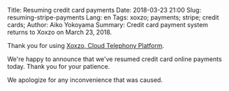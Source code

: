 Title: Resuming credit card payments
Date: 2018-03-23 21:00
Slug: resuming-stripe-payments
Lang: en
Tags: xoxzo; payments; stripe; credit cards; 
Author: Aiko Yokoyama
Summary: Credit card payment system returns to Xoxzo on March 23, 2018.

Thank you for using [Xoxzo, Cloud Telephony Platform](https://www.xoxzo.com/en/).

We're happy to announce that we've resumed credit card online payments today.
Thank you for your patience.

We apologize for any inconvenience that was caused. 
